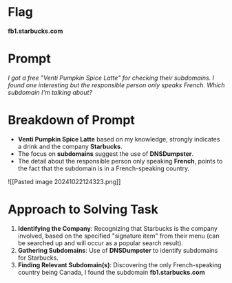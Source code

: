 # Flag

**fb1.starbucks.com** 
# Prompt

*I got a free "Venti Pumpkin Spice Latte" for checking their subdomains. I found one interesting but the responsible person only speaks French. Which subdomain I'm talking about?*

# Breakdown of Prompt

- **Venti Pumpkin Spice Latte** based on my knowledge, strongly indicates a drink and the company **Starbucks**.
- The focus on **subdomains** suggest the use of **DNSDumpster**.
- The detail about the responsible person only speaking **French**, points to the fact that the subdomain is in a French-speaking country.

![[Pasted image 20241022124323.png]]

# Approach to Solving Task

1. **Identifying the Company**: Recognizing that Starbucks is the company involved, based on the specified "signature item" from their menu (can be searched up and will occur as a popular search result).
2. **Gathering Subdomains**: Use of **DNSDumpster** to identify subdomains for Starbucks.
3. **Finding Relevant Subdomain(s)**: Discovering the only French-speaking country being Canada, I found the subdomain **fb1.starbucks.com**
